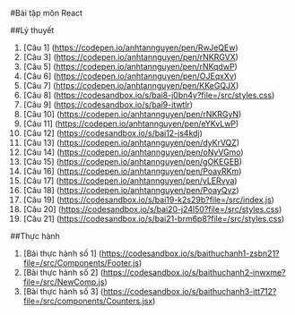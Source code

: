 #Bài tập môn React

##Lý thuyết
1.	[Câu 1] (https://codepen.io/anhtannguyen/pen/RwJeQEw)
2.	[Câu 3] (https://codepen.io/anhtannguyen/pen/rNKRGVX)
3.	[Câu 5] (https://codepen.io/anhtannguyen/pen/rNKqdwP)
4.	[Câu 6] (https://codepen.io/anhtannguyen/pen/OJEqxXv)
5.	[Câu 7] (https://codepen.io/anhtannguyen/pen/KKeGQJX)
6.	[Câu 8] (https://codesandbox.io/s/bai8-j0bn4y?file=/src/styles.css)
7.	[Câu 9] (https://codesandbox.io/s/bai9-itwtlr)
8.	[Câu 10] (https://codepen.io/anhtannguyen/pen/rNKRGyN)
9.	[Câu 11] (https://codepen.io/anhtannguyen/pen/eYKvLwP)
10.	[Câu 12] (https://codesandbox.io/s/bai12-js4kdj)
11.	[Câu 13] (https://codepen.io/anhtannguyen/pen/dyKrVQZ)
12.	[Câu 14] (https://codepen.io/anhtannguyen/pen/oNyVGmo)
13.	[Câu 15] (https://codepen.io/anhtannguyen/pen/gOKEGEB)
14.	[Câu 16] (https://codepen.io/anhtannguyen/pen/PoayRKm)
15.	[Câu 17] (https://codepen.io/anhtannguyen/pen/yLERvya)
16.	[Câu 18] (https://codepen.io/anhtannguyen/pen/PoayQvz)
17.	[Câu 19] (https://codesandbox.io/s/bai19-k2s29b?file=/src/index.js)
18.	[Câu 20] (https://codesandbox.io/s/bai20-j24l50?file=/src/styles.css)
19.	[Câu 21] (https://codesandbox.io/s/bai21-brm6p8?file=/src/styles.css)

##Thực hành
1.  [Bài thực hành số 1] (https://codesandbox.io/s/baithuchanh1-zsbn21?file=/src/Components/Footer.js)
2.  [Bài thực hành số 2] (https://codesandbox.io/s/baithuchanh2-inwxme?file=/src/NewComp.js)
3.  [Bài thực hành số 3] (https://codesandbox.io/s/baithuchanh3-itt712?file=/src/components/Counters.jsx)
